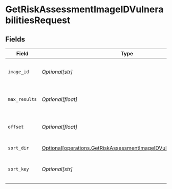 # GetRiskAssessmentImageIDVulnerabilitiesRequest


## Fields

| Field                                                                                                                                                | Type                                                                                                                                                 | Required                                                                                                                                             | Description                                                                                                                                          |
| ---------------------------------------------------------------------------------------------------------------------------------------------------- | ---------------------------------------------------------------------------------------------------------------------------------------------------- | ---------------------------------------------------------------------------------------------------------------------------------------------------- | ---------------------------------------------------------------------------------------------------------------------------------------------------- |
| `image_id`                                                                                                                                           | *Optional[str]*                                                                                                                                      | :heavy_check_mark:                                                                                                                                   | The id of the risk assessment image                                                                                                                  |
| `max_results`                                                                                                                                        | *Optional[float]*                                                                                                                                    | :heavy_minus_sign:                                                                                                                                   | The number of entries to return (pagination)                                                                                                         |
| `offset`                                                                                                                                             | *Optional[float]*                                                                                                                                    | :heavy_minus_sign:                                                                                                                                   | Return entries from this offset (pagination)                                                                                                         |
| `sort_dir`                                                                                                                                           | [Optional[operations.GetRiskAssessmentImageIDVulnerabilitiesSortDir]](undefined/models/operations/getriskassessmentimageidvulnerabilitiessortdir.md) | :heavy_minus_sign:                                                                                                                                   | sorting direction                                                                                                                                    |
| `sort_key`                                                                                                                                           | *Optional[str]*                                                                                                                                      | :heavy_check_mark:                                                                                                                                   | risk assessment image sort key.                                                                                                                      |